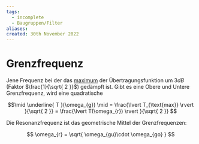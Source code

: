 ```yaml
---
tags:
  - incomplete
  - Baugruppen/Filter
aliases: 
created: 30th November 2022
---
```


# Grenzfrequenz

Jene Frequenz bei der das [maximum](Extremwert.md) der Übertragungsfunktion um $3dB$ (Faktor $\frac{1}{\sqrt{ 2 }}$) gedämpft ist. Gibt es eine Obere und Untere Grenzfrequenz, wird eine quadratische 

$$\mid \underline{ T }(\omega_{g}) \mid = \frac{\lvert T_{\text{max}} \rvert }{\sqrt{ 2 }} = \frac{\lvert T(\omega_{r}) \rvert }{\sqrt{ 2 }} $$

Die Resonanzfrequenz ist das geometrische Mittel der Grenzfrequenzen:

$$
\omega_{r} = \sqrt{ \omega_{gu}\cdot \omega_{go} }
$$
